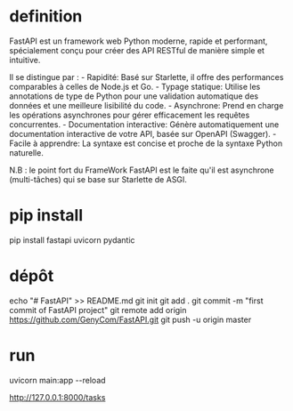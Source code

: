 # definition

FastAPI est un framework web Python moderne, rapide et performant, spécialement conçu pour créer des API RESTful de manière simple et intuitive. 

Il se distingue par :
	- Rapidité: Basé sur Starlette, il offre des performances comparables à celles de Node.js et Go.
	- Typage statique: Utilise les annotations de type de Python pour une validation automatique des données et une meilleure lisibilité du code.
	- Asynchrone: Prend en charge les opérations asynchrones pour gérer efficacement les requêtes concurrentes.
	- Documentation interactive: Génère automatiquement une documentation interactive de votre API, basée sur OpenAPI (Swagger).
	- Facile à apprendre: La syntaxe est concise et proche de la syntaxe Python naturelle.

N.B : le point fort du FrameWork FastAPI est le faite qu'il est asynchrone (multi-tâches) qui se base sur Starlette de ASGI.

# pip install
pip install fastapi uvicorn pydantic


# dépôt

echo "# FastAPI" >> README.md
git init
git add .
git commit -m "first commit of FastAPI project"
git remote add origin https://github.com/GenyCom/FastAPI.git
git push -u origin master

# run
uvicorn main:app --reload

http://127.0.0.1:8000/tasks

